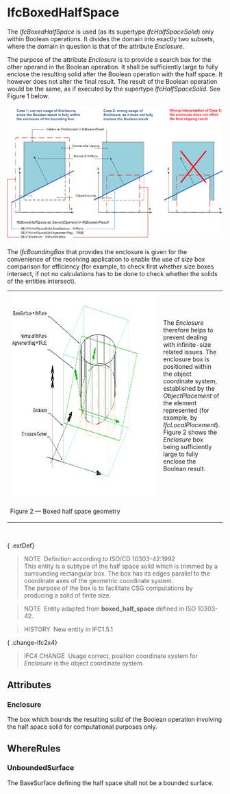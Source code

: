 # IfcBoxedHalfSpace

The _IfcBoxedHalfSpace_ is used (as its supertype _IfcHalfSpaceSolid_) only within Boolean operations. It divides the domain into exactly two subsets, where the domain in question is that of the attribute _Enclosure_.

The purpose of the attribute _Enclosure_ is to provide a search box for the other operand in the Boolean operation. It shall be sufficiently large to fully enclose the resulting solid after the Boolean operation with the half space. It however does not alter the final result. The result of the Boolean operation would be the same, as if executed by the supertype _IfcHalfSpaceSolid_. See Figure 1 below.

!["correct use of enclosure"](../../../../figures/ifcboxedhalfspace_01.png "Figure 1 &mdash; Boxed half space operands")

The _IfcBoundingBox_ that provides the enclosure is given for the convenience of the receiving application to enable the use of size box comparison for efficiency (for example, to check first whether size boxes intersect, if not no calculations has to be done to check whether the solids of the entities intersect).

<table summary="boxed half space">
<tr>
<td width="600" valign="top" align="left"><img src="../../../../figures/ifcboxedhalfspace-layout1.png" border="0" height="480" width="600" alt="boxed half space"></td>
<td>The <em>Enclosure</em> therefore helps to prevent dealing with infinite-size related issues. The enclosure box is
positioned within the object coordinate system, established by the <em>ObjectPlacement</em> of the element represented
(for example, by <em>IfcLocalPlacement</em>). Figure 2 shows the <em>Enclosure</em> box being sufficiently large to
fully enclose the Boolean result.</td>
</tr>
<tr>
<td>
<p class="figure">Figure 2 &mdash; Boxed half space geometry</p>
</td>
<td>&nbsp;</td>
</tr>
</table>

&nbsp;

{ .extDef}
> NOTE&nbsp; Definition according to ISO/CD 10303-42:1992  
> This entity is a subtype of the half space solid which is trimmed by a surrounding rectangular box. The box has its edges parallel to the coordinate axes of the geometric coordinate system.  
> The purpose of the box is to facilitate CSG computations by producing a solid of finite size.

> NOTE&nbsp; Entity adapted from **boxed_half_space** defined in ISO 10303-42.

> HISTORY&nbsp; New entity in IFC1.5.1

{ .change-ifc2x4}
> IFC4 CHANGE&nbsp; Usage correct, position coordinate system for _Enclosure_ is the object coordinate system.

## Attributes

### Enclosure
The box which bounds the resulting solid of the Boolean operation involving the half space solid for computational purposes only.

## WhereRules

### UnboundedSurface
The BaseSurface defining the half space shall not be a bounded surface.
